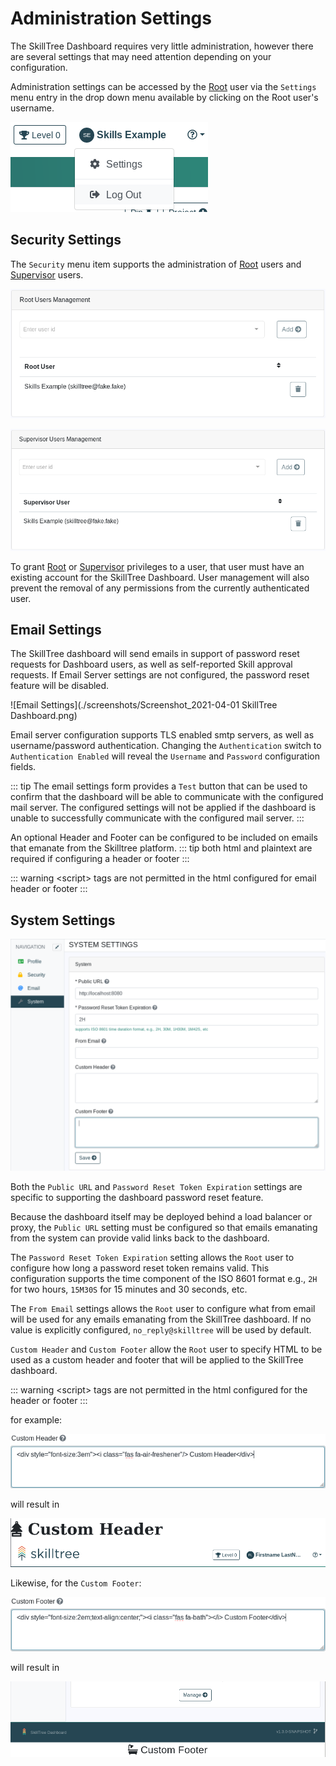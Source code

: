 # Administration Settings

The SkillTree Dashboard requires very little administration, however there are several settings that may need attention depending on your configuration.

Administration settings can be accessed by the [Root](/dashboard/user-guide/users.html#root) user via the ```Settings``` menu entry in the drop down menu available by clicking on the Root user's username.

![Settings Menu](./screenshots/settings_menu_20201209.png)

## Security Settings
The ```Security``` menu item supports the administration of [Root](/dashboard/user-guide/users.html#root) users and [Supervisor](/dashboard/user-guide/users.html#supervisor) users.

![Root User Management](./screenshots/root_users_management_20201209.png)

![Supervisor User Management](./screenshots/supervisor_user_management_20201209.png)

To grant [Root](/dashboard/user-guide/users.html#root) or [Supervisor](/dashboard/user-guide/users.html#supervisor) privileges to a user, that user must have an existing account for the SkillTree Dashboard. User management will also prevent the removal of any permissions from the currently authenticated user.  

## Email Settings
The SkillTree dashboard will send emails in support of password reset requests for Dashboard users, as well as self-reported Skill approval requests. If Email Server settings are not configured, the password reset feature will be disabled.

![Email Settings](./screenshots/Screenshot_2021-04-01 SkillTree Dashboard.png)

Email server configuration supports TLS enabled smtp servers, as well as username/password authentication. Changing the ```Authentication``` switch to ```Authentication Enabled``` will reveal the ```Username``` and ```Password``` configuration fields.

::: tip
The email settings form provides a ```Test``` button that can be used to confirm that the dashboard will be able to communicate with the configured mail server. The configured settings will not be applied if the dashboard is unable to successfully communicate with the configured mail server.
:::

An optional Header and Footer can be configured to be included on emails that emanate from the Skilltree platform. 
::: tip
both html and plaintext are required if configuring a header or footer
:::

::: warning
&lt;script&gt; tags are not permitted in the html configured for email header or footer
:::

## System Settings
![System Settings](./screenshots/system_settings_20201209.png)

Both the ```Public URL``` and ```Password Reset Token Expiration``` settings are specific to supporting the dashboard password reset feature.

Because the dashboard itself may be deployed behind a load balancer or proxy, the ```Public URL``` setting must be configured so that emails emanating from the system can provide valid links back to the dashboard.

The ```Password Reset Token Expiration``` setting allows the ```Root``` user to configure how long a password reset token remains valid. This configuration supports the time component of the ISO 8601 format e.g., ```2H``` for two hours, ```15M30S``` for 15 minutes and 30 seconds, etc.

The ```From Email``` settings allows the ```Root``` user to configure what from email will be used for any emails emanating from the SkillTree dashboard. If no value is explicitly configured, ```no_reply@skilltree``` will be used by default.

``Custom Header`` and ```Custom Footer``` allow the ```Root``` user to specify HTML to be used as a custom header and footer that will be applied to the SkillTree dashboard.

::: warning
&lt;script&gt; tags are not permitted in the html configured for the header or footer
:::

for example:

![Custom Header Input](./screenshots/custom_header_input_20201209.png)

will result in

![Custom Header Example](./screenshots/custom_header_20201209.png)

Likewise, for the ```Custom Footer```:

![Custom Footer Input](./screenshots/custom_footer_input_20201209.png)

will result in

![Custom Footer Example](./screenshots/custom_footer_20201209.png) 
  

